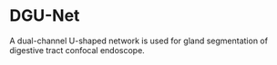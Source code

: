 # DGU-Net
A dual-channel U-shaped network is used for gland segmentation of digestive tract confocal endoscope.
